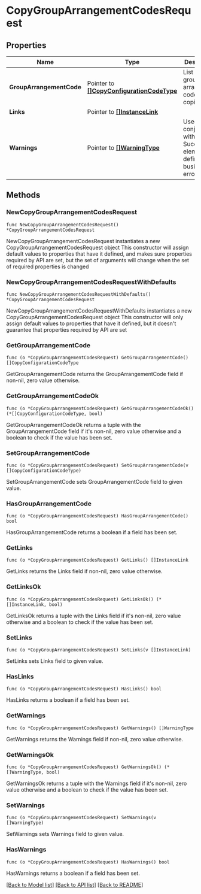 # CopyGroupArrangementCodesRequest

## Properties

Name | Type | Description | Notes
------------ | ------------- | ------------- | -------------
**GroupArrangementCode** | Pointer to [**[]CopyConfigurationCodeType**](CopyConfigurationCodeType.md) | List of the group arrangement codes to be copied. | [optional] 
**Links** | Pointer to [**[]InstanceLink**](InstanceLink.md) |  | [optional] 
**Warnings** | Pointer to [**[]WarningType**](WarningType.md) | Used in conjunction with the Success element to define a business error. | [optional] 

## Methods

### NewCopyGroupArrangementCodesRequest

`func NewCopyGroupArrangementCodesRequest() *CopyGroupArrangementCodesRequest`

NewCopyGroupArrangementCodesRequest instantiates a new CopyGroupArrangementCodesRequest object
This constructor will assign default values to properties that have it defined,
and makes sure properties required by API are set, but the set of arguments
will change when the set of required properties is changed

### NewCopyGroupArrangementCodesRequestWithDefaults

`func NewCopyGroupArrangementCodesRequestWithDefaults() *CopyGroupArrangementCodesRequest`

NewCopyGroupArrangementCodesRequestWithDefaults instantiates a new CopyGroupArrangementCodesRequest object
This constructor will only assign default values to properties that have it defined,
but it doesn't guarantee that properties required by API are set

### GetGroupArrangementCode

`func (o *CopyGroupArrangementCodesRequest) GetGroupArrangementCode() []CopyConfigurationCodeType`

GetGroupArrangementCode returns the GroupArrangementCode field if non-nil, zero value otherwise.

### GetGroupArrangementCodeOk

`func (o *CopyGroupArrangementCodesRequest) GetGroupArrangementCodeOk() (*[]CopyConfigurationCodeType, bool)`

GetGroupArrangementCodeOk returns a tuple with the GroupArrangementCode field if it's non-nil, zero value otherwise
and a boolean to check if the value has been set.

### SetGroupArrangementCode

`func (o *CopyGroupArrangementCodesRequest) SetGroupArrangementCode(v []CopyConfigurationCodeType)`

SetGroupArrangementCode sets GroupArrangementCode field to given value.

### HasGroupArrangementCode

`func (o *CopyGroupArrangementCodesRequest) HasGroupArrangementCode() bool`

HasGroupArrangementCode returns a boolean if a field has been set.

### GetLinks

`func (o *CopyGroupArrangementCodesRequest) GetLinks() []InstanceLink`

GetLinks returns the Links field if non-nil, zero value otherwise.

### GetLinksOk

`func (o *CopyGroupArrangementCodesRequest) GetLinksOk() (*[]InstanceLink, bool)`

GetLinksOk returns a tuple with the Links field if it's non-nil, zero value otherwise
and a boolean to check if the value has been set.

### SetLinks

`func (o *CopyGroupArrangementCodesRequest) SetLinks(v []InstanceLink)`

SetLinks sets Links field to given value.

### HasLinks

`func (o *CopyGroupArrangementCodesRequest) HasLinks() bool`

HasLinks returns a boolean if a field has been set.

### GetWarnings

`func (o *CopyGroupArrangementCodesRequest) GetWarnings() []WarningType`

GetWarnings returns the Warnings field if non-nil, zero value otherwise.

### GetWarningsOk

`func (o *CopyGroupArrangementCodesRequest) GetWarningsOk() (*[]WarningType, bool)`

GetWarningsOk returns a tuple with the Warnings field if it's non-nil, zero value otherwise
and a boolean to check if the value has been set.

### SetWarnings

`func (o *CopyGroupArrangementCodesRequest) SetWarnings(v []WarningType)`

SetWarnings sets Warnings field to given value.

### HasWarnings

`func (o *CopyGroupArrangementCodesRequest) HasWarnings() bool`

HasWarnings returns a boolean if a field has been set.


[[Back to Model list]](../README.md#documentation-for-models) [[Back to API list]](../README.md#documentation-for-api-endpoints) [[Back to README]](../README.md)


